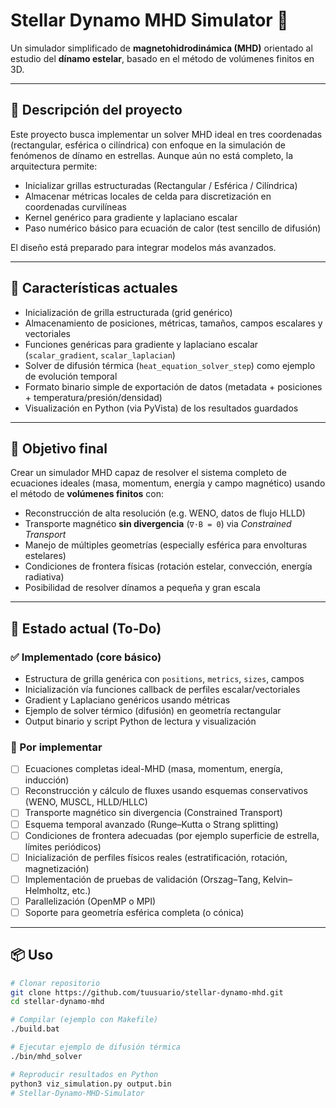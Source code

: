 # Stellar Dynamo MHD Simulator 🔭

Un simulador simplificado de **magnetohidrodinámica (MHD)** orientado al estudio del **dínamo estelar**, basado en el método de volúmenes finitos en 3D.

---

## 🧱 Descripción del proyecto

Este proyecto busca implementar un solver MHD ideal en tres coordenadas (rectangular, esférica o cilíndrica) con enfoque en la simulación de fenómenos de dínamo en estrellas. Aunque aún no está completo, la arquitectura permite:

- Inicializar grillas estructuradas (Rectangular / Esférica / Cilíndrica)
- Almacenar métricas locales de celda para discretización en coordenadas curvilíneas
- Kernel genérico para gradiente y laplaciano escalar
- Paso numérico básico para ecuación de calor (test sencillo de difusión)

El diseño está preparado para integrar modelos más avanzados.

---

## 🚀 Características actuales

- Inicialización de grilla estructurada (grid genérico)
- Almacenamiento de posiciones, métricas, tamaños, campos escalares y vectoriales
- Funciones genéricas para gradiente y laplaciano escalar (`scalar_gradient`, `scalar_laplacian`)
- Solver de difusión térmica (`heat_equation_solver_step`) como ejemplo de evolución temporal
- Formato binario simple de exportación de datos (metadata + posiciones + temperatura/presión/densidad)
- Visualización en Python (via PyVista) de los resultados guardados

---

## 🧪 Objetivo final

Crear un simulador MHD capaz de resolver el sistema completo de ecuaciones ideales (masa, momentum, energía y campo magnético) usando el método de **volúmenes finitos** con:

- Reconstrucción de alta resolución (e.g. WENO, datos de flujo HLLD)
- Transporte magnético **sin divergencia** (`∇·B = 0`) via *Constrained Transport*
- Manejo de múltiples geometrías (especially esférica para envolturas estelares)
- Condiciones de frontera físicas (rotación estelar, convección, energía radiativa)
- Posibilidad de resolver dínamos a pequeña y gran escala

---

## 📝 Estado actual (To‑Do)

### ✅ Implementado (core básico)
- Estructura de grilla genérica con `positions`, `metrics`, `sizes`, campos
- Inicialización vía funciones callback de perfiles escalar/vectoriales
- Gradient y Laplaciano genéricos usando métricas
- Ejemplo de solver térmico (difusión) en geometría rectangular
- Output binario y script Python de lectura y visualización

### 🔧 Por implementar
- [ ] Ecuaciones completas ideal-MHD (masa, momentum, energía, inducción)
- [ ] Reconstrucción y cálculo de fluxes usando esquemas conservativos (WENO, MUSCL, HLLD/HLLC)
- [ ] Transporte magnético sin divergencia (Constrained Transport)
- [ ] Esquema temporal avanzado (Runge–Kutta o Strang splitting)
- [ ] Condiciones de frontera adecuadas (por ejemplo superficie de estrella, límites periódicos)
- [ ] Inicialización de perfiles físicos reales (estratificación, rotación, magnetización)
- [ ] Implementación de pruebas de validación (Orszag–Tang, Kelvin–Helmholtz, etc.)
- [ ] Parallelización (OpenMP o MPI)
- [ ] Soporte para geometría esférica completa (o cónica)

---

## 📦 Uso

```bash
# Clonar repositorio
git clone https://github.com/tuusuario/stellar-dynamo-mhd.git
cd stellar-dynamo-mhd

# Compilar (ejemplo con Makefile)
./build.bat

# Ejecutar ejemplo de difusión térmica
./bin/mhd_solver

# Reproducir resultados en Python
python3 viz_simulation.py output.bin
# Stellar-Dynamo-MHD-Simulator
